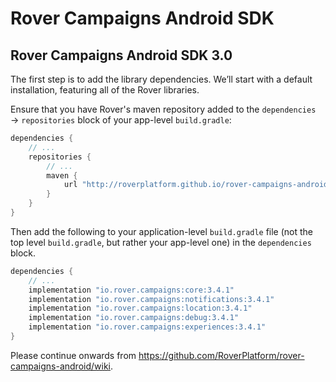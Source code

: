 # Rover Campaigns Android SDK

## Rover Campaigns Android SDK 3.0

The first step is to add the library dependencies.  We’ll start with a default
installation, featuring all of the Rover libraries.

Ensure that you have Rover's maven repository added to the `dependencies` →
`repositories` block of your app-level `build.gradle`:

```groovy
dependencies {
    // ...
    repositories {
        // ...
        maven {
            url "http://roverplatform.github.io/rover-campaigns-android/maven"
        }
    }
}
```

Then add the following to your application-level `build.gradle` file (not the
top level `build.gradle`, but rather your app-level one) in the `dependencies`
block.

```groovy
dependencies {
    // ...
    implementation "io.rover.campaigns:core:3.4.1"
    implementation "io.rover.campaigns:notifications:3.4.1"
    implementation "io.rover.campaigns:location:3.4.1"
    implementation "io.rover.campaigns:debug:3.4.1"
    implementation "io.rover.campaigns:experiences:3.4.1"
}
```

Please continue onwards from https://github.com/RoverPlatform/rover-campaigns-android/wiki.

